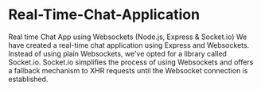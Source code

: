 # Real-Time-Chat-Application
Real time Chat App  using Websockets (Node.js, Express & Socket.io)
We have created a real-time chat application using Express and Websockets. Instead of using plain Websockets, we've opted for a library called Socket.io. Socket.io simplifies the process of using Websockets and offers a fallback mechanism to XHR requests until the Websocket connection is established.
